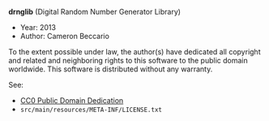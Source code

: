 **drnglib** (Digital Random Number Generator Library)

* Year: 2013
* Author: Cameron Beccario

To the extent possible under law, the author(s) have dedicated all copyright and related
and neighboring rights to this software to the public domain worldwide. This software is
distributed without any warranty.

See:
* [CC0 Public Domain Dedication](http://creativecommons.org/publicdomain/zero/1.0/)
* `src/main/resources/META-INF/LICENSE.txt`
